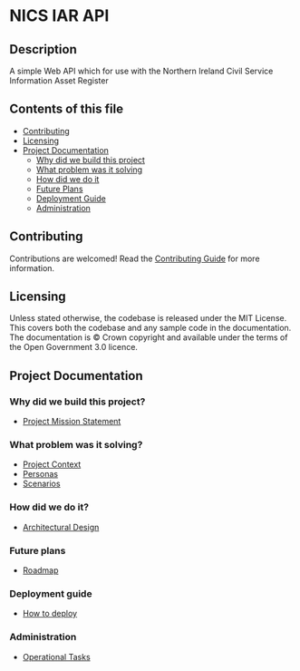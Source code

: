 # NICS IAR API 

## Description
A simple Web API which for use with the Northern Ireland Civil Service Information Asset Register

## Contents of this file

- [Contributing](#contributing)
- [Licensing](#licensing)
- [Project Documentation](#project-documentation)
    - [Why did we build this project](#why-did-we-build-this-project)
    - [What problem was it solving](#what-problem-was-it-solving)
    - [How did we do it](#how-did-we-do-it)
    - [Future Plans](#future-plans)
    - [Deployment Guide](#deployment-guide)
    - [Administration](#administration)

## Contributing

Contributions are welcomed! Read the [Contributing Guide](./docs/contributing/Index.md) for more information.

## Licensing

Unless stated otherwise, the codebase is released under the MIT License. This covers both the codebase and any sample code in the documentation. The documentation is © Crown copyright and available under the terms of the Open Government 3.0 licence.

## Project Documentation

### Why did we build this project?

- [Project Mission Statement](./docs/mission.md)

### What problem was it solving?

- [Project Context](./docs/context/Index.md)
- [Personas](./docs/context/personas.md)
- [Scenarios](./docs/context/scenarios.md)

### How did we do it?

- [Architectural Design](./docs/architectural-design/Index.md)

### Future plans

- [Roadmap](./docs/roadmap/Index.md)

### Deployment guide

- [How to deploy](./docs/deployment/Index.md)

### Administration

- [Operational Tasks](./docs/administration/Index.md)

